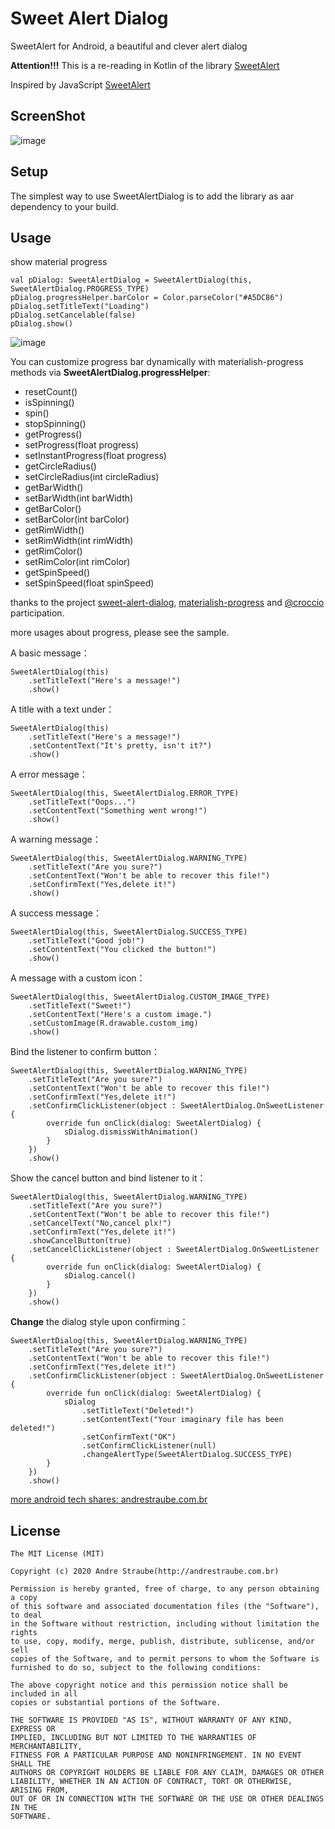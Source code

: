 Sweet Alert Dialog
===================
SweetAlert for Android, a beautiful and clever alert dialog

**Attention!!!**
This is a re-reading in Kotlin of the library [SweetAlert](https://github.com/pedant/sweet-alert-dialog)

Inspired by JavaScript [SweetAlert](http://tristanedwards.me/sweetalert)

## ScreenShot
![image](https://raw.githubusercontent.com/astraube/sweet-alert-dialog-kotlin/master/images/change_type.gif)

## Setup
The simplest way to use SweetAlertDialog is to add the library as aar dependency to your build.

## Usage

show material progress

    val pDialog: SweetAlertDialog = SweetAlertDialog(this, SweetAlertDialog.PROGRESS_TYPE)
    pDialog.progressHelper.barColor = Color.parseColor("#A5DC86")
    pDialog.setTitleText("Loading")
    pDialog.setCancelable(false)
    pDialog.show()

![image](https://raw.githubusercontent.com/astraube/sweet-alert-dialog-kotlin/master/images/play_progress.gif)

You can customize progress bar dynamically with materialish-progress methods via **SweetAlertDialog.progressHelper**:
- resetCount()
- isSpinning()
- spin()
- stopSpinning()
- getProgress()
- setProgress(float progress)
- setInstantProgress(float progress)
- getCircleRadius()
- setCircleRadius(int circleRadius)
- getBarWidth()
- setBarWidth(int barWidth)
- getBarColor()
- setBarColor(int barColor)
- getRimWidth()
- setRimWidth(int rimWidth)
- getRimColor()
- setRimColor(int rimColor)
- getSpinSpeed()
- setSpinSpeed(float spinSpeed)

thanks to the project [sweet-alert-dialog](https://github.com/pedant/sweet-alert-dialog), [materialish-progress](https://github.com/pnikosis/materialish-progress) and [@croccio](https://github.com/croccio) participation.

more usages about progress, please see the sample.

A basic message：

    SweetAlertDialog(this)
        .setTitleText("Here's a message!")
        .show()

A title with a text under：

    SweetAlertDialog(this)
        .setTitleText("Here's a message!")
        .setContentText("It's pretty, isn't it?")
        .show()

A error message：

    SweetAlertDialog(this, SweetAlertDialog.ERROR_TYPE)
        .setTitleText("Oops...")
        .setContentText("Something went wrong!")
        .show()

A warning message：

    SweetAlertDialog(this, SweetAlertDialog.WARNING_TYPE)
        .setTitleText("Are you sure?")
        .setContentText("Won't be able to recover this file!")
        .setConfirmText("Yes,delete it!")
        .show()

A success message：

    SweetAlertDialog(this, SweetAlertDialog.SUCCESS_TYPE)
        .setTitleText("Good job!")
        .setContentText("You clicked the button!")
        .show()

A message with a custom icon：

    SweetAlertDialog(this, SweetAlertDialog.CUSTOM_IMAGE_TYPE)
        .setTitleText("Sweet!")
        .setContentText("Here's a custom image.")
        .setCustomImage(R.drawable.custom_img)
        .show()

Bind the listener to confirm button：

    SweetAlertDialog(this, SweetAlertDialog.WARNING_TYPE)
        .setTitleText("Are you sure?")
        .setContentText("Won't be able to recover this file!")
        .setConfirmText("Yes,delete it!")
        .setConfirmClickListener(object : SweetAlertDialog.OnSweetListener {
            override fun onClick(dialog: SweetAlertDialog) {
                sDialog.dismissWithAnimation()
            }
        })
        .show()

Show the cancel button and bind listener to it：

    SweetAlertDialog(this, SweetAlertDialog.WARNING_TYPE)
        .setTitleText("Are you sure?")
        .setContentText("Won't be able to recover this file!")
        .setCancelText("No,cancel plx!")
        .setConfirmText("Yes,delete it!")
        .showCancelButton(true)
        .setCancelClickListener(object : SweetAlertDialog.OnSweetListener {
            override fun onClick(dialog: SweetAlertDialog) {
                sDialog.cancel()
            }
        })
        .show()

**Change** the dialog style upon confirming：

    SweetAlertDialog(this, SweetAlertDialog.WARNING_TYPE)
        .setTitleText("Are you sure?")
        .setContentText("Won't be able to recover this file!")
        .setConfirmText("Yes,delete it!")
        .setConfirmClickListener(object : SweetAlertDialog.OnSweetListener {
            override fun onClick(dialog: SweetAlertDialog) {
                sDialog
                    .setTitleText("Deleted!")
                    .setContentText("Your imaginary file has been deleted!")
                    .setConfirmText("OK")
                    .setConfirmClickListener(null)
                    .changeAlertType(SweetAlertDialog.SUCCESS_TYPE)
            }
        })
        .show()

[more android tech shares: andrestraube.com.br](http://www.andrestraube.com.br)

## License

    The MIT License (MIT)

    Copyright (c) 2020 Andre Straube(http://andrestraube.com.br)

    Permission is hereby granted, free of charge, to any person obtaining a copy
    of this software and associated documentation files (the "Software"), to deal
    in the Software without restriction, including without limitation the rights
    to use, copy, modify, merge, publish, distribute, sublicense, and/or sell
    copies of the Software, and to permit persons to whom the Software is
    furnished to do so, subject to the following conditions:

    The above copyright notice and this permission notice shall be included in all
    copies or substantial portions of the Software.

    THE SOFTWARE IS PROVIDED "AS IS", WITHOUT WARRANTY OF ANY KIND, EXPRESS OR
    IMPLIED, INCLUDING BUT NOT LIMITED TO THE WARRANTIES OF MERCHANTABILITY,
    FITNESS FOR A PARTICULAR PURPOSE AND NONINFRINGEMENT. IN NO EVENT SHALL THE
    AUTHORS OR COPYRIGHT HOLDERS BE LIABLE FOR ANY CLAIM, DAMAGES OR OTHER
    LIABILITY, WHETHER IN AN ACTION OF CONTRACT, TORT OR OTHERWISE, ARISING FROM,
    OUT OF OR IN CONNECTION WITH THE SOFTWARE OR THE USE OR OTHER DEALINGS IN THE
    SOFTWARE.

